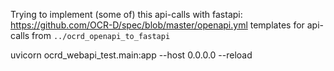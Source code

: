 Trying to implement (some of) this api-calls with fastapi:
<https://github.com/OCR-D/spec/blob/master/openapi.yml>
templates for api-calls from `../ocrd_openapi_to_fastapi`

uvicorn ocrd_webapi_test.main:app --host 0.0.0.0 --reload
